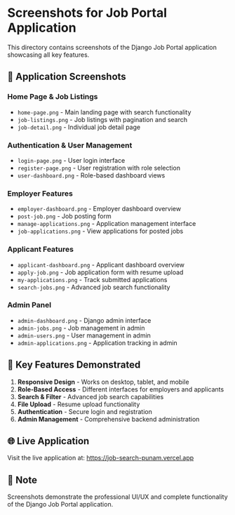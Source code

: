 # Screenshots for Job Portal Application

This directory contains screenshots of the Django Job Portal application showcasing all key features.

## 📱 Application Screenshots

### Home Page & Job Listings
- `home-page.png` - Main landing page with search functionality
- `job-listings.png` - Job listings with pagination and search
- `job-detail.png` - Individual job detail page

### Authentication & User Management
- `login-page.png` - User login interface
- `register-page.png` - User registration with role selection
- `user-dashboard.png` - Role-based dashboard views

### Employer Features
- `employer-dashboard.png` - Employer dashboard overview
- `post-job.png` - Job posting form
- `manage-applications.png` - Application management interface
- `job-applications.png` - View applications for posted jobs

### Applicant Features
- `applicant-dashboard.png` - Applicant dashboard overview
- `apply-job.png` - Job application form with resume upload
- `my-applications.png` - Track submitted applications
- `search-jobs.png` - Advanced job search functionality

### Admin Panel
- `admin-dashboard.png` - Django admin interface
- `admin-jobs.png` - Job management in admin
- `admin-users.png` - User management in admin
- `admin-applications.png` - Application tracking in admin

## 🎯 Key Features Demonstrated

1. **Responsive Design** - Works on desktop, tablet, and mobile
2. **Role-Based Access** - Different interfaces for employers and applicants
3. **Search & Filter** - Advanced job search capabilities
4. **File Upload** - Resume upload functionality
5. **Authentication** - Secure login and registration
6. **Admin Management** - Comprehensive backend administration

## 🌐 Live Application
Visit the live application at: https://job-search-punam.vercel.app

## 📝 Note
Screenshots demonstrate the professional UI/UX and complete functionality of the Django Job Portal application.
